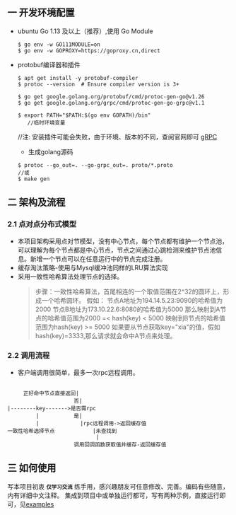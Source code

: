 ## 一 开发环境配置
- ubuntu
  Go 1.13 及以上（推荐）,使用 Go Module
   ```
   $ go env -w GO111MODULE=on
   $ go env -w GOPROXY=https://goproxy.cn,direct
   ```

- protobuf编译器和插件
   ```
   $ apt get install -y protobuf-compiler 
   $ protoc --version  # Ensure compiler version is 3+

   $ go get google.golang.org/protobuf/cmd/protoc-gen-go@v1.26
   $ go get google.golang.org/grpc/cmd/protoc-gen-go-grpc@v1.1

   $ export PATH="$PATH:$(go env GOPATH)/bin"
      //临时环境变量
   ```
   //注: 安装插件可能会失败，由于环境、版本的不同，查阅官网即可 [gRPC](https://grpc.io/docs/languages/go/quickstart/)

   - 生成golang源码
   ```
   $ protoc --go_out=. --go-grpc_out=. proto/*.proto
   //或
   $ make gen
   ```

## 二 架构及流程
 ### 2.1 点对点分布式模型
 * 本项目架构采用点对节模型，没有中心节点，每个节点都有维护一个节点池，可以理解为每个节点都是中心节点，节点之间通过心跳检测来维护节点池信息。新增一个节点可以在任意运行中的节点完成注册。
 * 缓存淘汰策略-使用与Mysql缓冲池同样的LRU算法实现
 * 采用一致性哈希算法处理节点的选择。
   > 步骤：一致性哈希算法，首尾相连的一个取值范围在2^32的圆环上，形成一个哈希圆环。
   假如：
   节点A地址为194.14.5.23:9090的哈希值为2000 
   节点B地址为173.10.22.6:8080的哈希值为5000
   那么映射到A节点的哈希值范围为2000 =< hash(key) < 5000
   映射到B节点的哈希值范围为hash(key) >= 5000
   如果要从节点获取key="xia"的值，假如hash(key)=3333,那么请求就会命中A节点来处理。

 ### 2.2  调用流程

   * 客户端调用很简单，最多一次rpc远程调用。
   ```

        正好命中节点直接返回|
                        否|      
   |--------key------->是否需rpc
            |           是|
            |             |rpc远程调用->返回缓存值
   一致性哈希选择节点            |未查找到
                               |
                        调用回调函数获取值并缓存-返回缓存值
   ```
## 三 如何使用

写本项目初衷 **`仅学习交流`** 练手用，感兴趣朋友可任意修改、完善。编码有些随意，内有详细中文注释。
集成到项目中或单独运行都可，写有两种示例，直接运行即可，见[examples](./examples)


